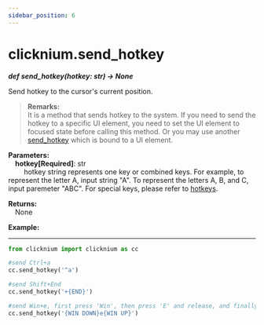```yaml
---
sidebar_position: 6
---
```

# clicknium.send_hotkey
***def send_hotkey(hotkey: str) -> None***  

Send hotkey to the cursor's current position.

>**Remarks:**  
It is a method that sends hotkey to the system. If you need to send the hotkey to a specific UI element, you need to set the UI element to focused state before calling this method. Or you may use another [send_hotkey](./send_hotkey.md) which is bound to a UI element.

**Parameters:**  
    &emsp;**hotkey[Required]**: str   
        &emsp;&emsp; hotkey string represents one key or combined keys. For example, to represent the letter A, input string "A". To represent the letters A, B, and C, input paremeter "ABC". For special keys, please refer to [hotkeys](https://docs.microsoft.com/en-au/dotnet/api/system.windows.forms.sendkeys?view=windowsdesktop-6.0#remarks).

**Returns:**  
    &emsp;None

**Example:**
***
```python
from clicknium import clicknium as cc

#send Ctrl+a
cc.send_hotkey('^a')

#send Shift+End
cc.send_hotkey('+{END}')

#send Win+e, first press 'Win', then press 'E' and release, and finally release 'Win'
cc.send_hotkey('{WIN DOWN}e{WIN UP}')
```